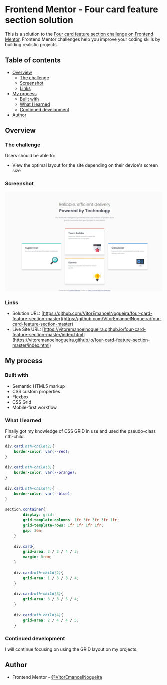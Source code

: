 # Frontend Mentor - Four card feature section solution

This is a solution to the [Four card feature section challenge on Frontend Mentor](https://www.frontendmentor.io/challenges/four-card-feature-section-weK1eFYK). Frontend Mentor challenges help you improve your coding skills by building realistic projects. 

## Table of contents

- [Overview](#overview)
  - [The challenge](#the-challenge)
  - [Screenshot](#screenshot)
  - [Links](#links)
- [My process](#my-process)
  - [Built with](#built-with)
  - [What I learned](#what-i-learned)
  - [Continued development](#continued-development)
- [Author](#author)

## Overview

### The challenge

Users should be able to:

- View the optimal layout for the site depending on their device's screen size

### Screenshot

![](./screenshot.jpg)

### Links

- Solution URL: [https://github.com/VitorEmanoelNogueira/four-card-feature-section-master](https://github.com/VitorEmanoelNogueira/four-card-feature-section-master)
- Live Site URL: [https://vitoremanoelnogueira.github.io/four-card-feature-section-master/index.html](https://vitoremanoelnogueira.github.io/four-card-feature-section-master/index.html)

## My process

### Built with

- Semantic HTML5 markup
- CSS custom properties
- Flexbox
- CSS Grid
- Mobile-first workflow

### What I learned

Finally got my knowledge of CSS GRID in use and used the pseudo-class nth-child.

```css
div.card:nth-child(2){
    border-color: var(--red);
}

div.card:nth-child(3){
    border-color: var(--orange);
}

div.card:nth-child(4){
    border-color: var(--blue);
}

section.container{
        display: grid;
        grid-template-columns: 1fr 3fr 3fr 3fr 1fr;
        grid-template-rows: 1fr 1fr 1fr 1fr;
        gap: 3em;
    }

    div.card{
        grid-area: 2 / 2 / 4 / 3;
        margin: 0rem;
    }
    
    div.card:nth-child(2){
        grid-area: 1 / 3 / 3 / 4;
    }
    
    div.card:nth-child(3){
        grid-area: 3 / 3 / 5 / 4;
    }
    
    div.card:nth-child(4){
        grid-area: 2 / 4 / 4 / 5;
    }
```

### Continued development

I will continue focusing on using the GRID layout on my projects.

## Author
- Frontend Mentor - [@VitorEmanoelNogueira](https://www.frontendmentor.io/profile/VitorEmanoelNogueira)